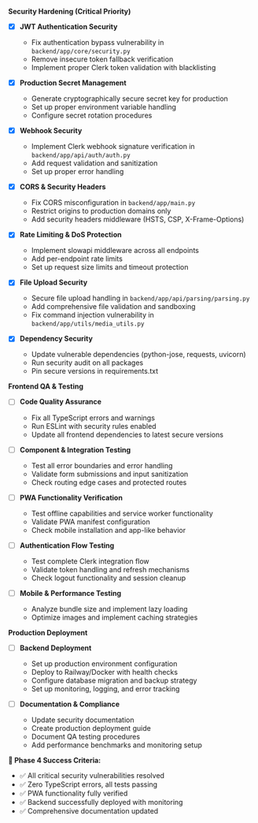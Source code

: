 **Security Hardening (Critical Priority)**

- [x] **JWT Authentication Security**

  - Fix authentication bypass vulnerability in `backend/app/core/security.py`
  - Remove insecure token fallback verification
  - Implement proper Clerk token validation with blacklisting

- [x] **Production Secret Management**

  - Generate cryptographically secure secret key for production
  - Set up proper environment variable handling
  - Configure secret rotation procedures

- [x] **Webhook Security**

  - Implement Clerk webhook signature verification in `backend/app/api/auth/auth.py`
  - Add request validation and sanitization
  - Set up proper error handling

- [x] **CORS & Security Headers**

  - Fix CORS misconfiguration in `backend/app/main.py`
  - Restrict origins to production domains only
  - Add security headers middleware (HSTS, CSP, X-Frame-Options)

- [x] **Rate Limiting & DoS Protection**

  - Implement slowapi middleware across all endpoints
  - Add per-endpoint rate limits
  - Set up request size limits and timeout protection

- [x] **File Upload Security**

  - Secure file upload handling in `backend/app/api/parsing/parsing.py`
  - Add comprehensive file validation and sandboxing
  - Fix command injection vulnerability in `backend/app/utils/media_utils.py`

- [x] **Dependency Security**
  - Update vulnerable dependencies (python-jose, requests, uvicorn)
  - Run security audit on all packages
  - Pin secure versions in requirements.txt

**Frontend QA & Testing**

- [ ] **Code Quality Assurance**

  - Fix all TypeScript errors and warnings
  - Run ESLint with security rules enabled
  - Update all frontend dependencies to latest secure versions

- [ ] **Component & Integration Testing**

  - Test all error boundaries and error handling
  - Validate form submissions and input sanitization
  - Check routing edge cases and protected routes

- [ ] **PWA Functionality Verification**

  - Test offline capabilities and service worker functionality
  - Validate PWA manifest configuration
  - Check mobile installation and app-like behavior

- [ ] **Authentication Flow Testing**

  - Test complete Clerk integration flow
  - Validate token handling and refresh mechanisms
  - Check logout functionality and session cleanup

- [ ] **Mobile & Performance Testing**
  - Analyze bundle size and implement lazy loading
  - Optimize images and implement caching strategies

**Production Deployment**

- [ ] **Backend Deployment**

  - Set up production environment configuration
  - Deploy to Railway/Docker with health checks
  - Configure database migration and backup strategy
  - Set up monitoring, logging, and error tracking

- [ ] **Documentation & Compliance**
  - Update security documentation
  - Create production deployment guide
  - Document QA testing procedures
  - Add performance benchmarks and monitoring setup

**🎯 Phase 4 Success Criteria:**

- ✅ All critical security vulnerabilities resolved
- ✅ Zero TypeScript errors, all tests passing
- ✅ PWA functionality fully verified
- ✅ Backend successfully deployed with monitoring
- ✅ Comprehensive documentation updated
